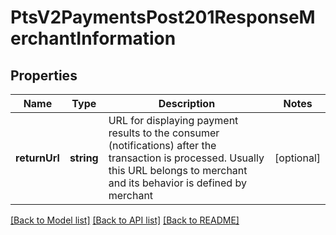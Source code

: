 # PtsV2PaymentsPost201ResponseMerchantInformation

## Properties
Name | Type | Description | Notes
------------ | ------------- | ------------- | -------------
**returnUrl** | **string** | URL for displaying payment results to the consumer (notifications) after the transaction is processed. Usually this URL belongs to merchant and its behavior is defined by merchant | [optional] 

[[Back to Model list]](../README.md#documentation-for-models) [[Back to API list]](../README.md#documentation-for-api-endpoints) [[Back to README]](../README.md)


